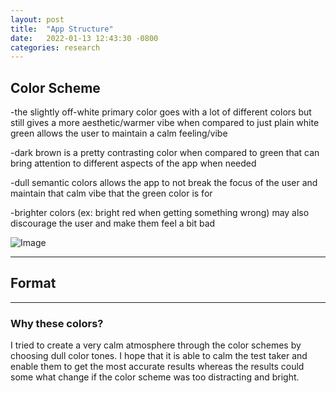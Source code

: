```yaml
---
layout: post
title:  "App Structure"
date:   2022-01-13 12:43:30 -0800
categories: research
---
```


## Color Scheme

-the slightly off-white primary color goes with a lot of different colors but still gives a more aesthetic/warmer vibe when compared to just plain white
green allows the user to maintain a calm feeling/vibe

-dark brown is a pretty contrasting color when compared to green that can bring attention to different aspects of the app when needed

-dull semantic colors allows the app to not break the focus of the user and maintain that calm vibe that the green color is for

-brighter colors (ex: bright red when getting something wrong) may also discourage the user and make them feel a bit bad

![Image](https://res.cloudinary.com/dbr983cqh/image/upload/v1673644899/Screen_Shot_2023-01-13_at_1.19.14_PM_nxk2gz.png)

---

## Format



---

### Why these colors?

I tried to create a very calm atmosphere through the color schemes by choosing dull color tones. I hope that it is able to calm the test taker and enable them to get the most accurate results whereas the results could some what change if the color scheme was too distracting and bright.
